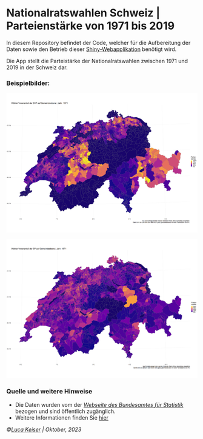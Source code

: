 # Nationalratswahlen Schweiz | Parteienstärke von 1971 bis 2019

In diesem Repository befindet der Code, welcher für die Aufbereitung der Daten sowie den Betrieb dieser [Shiny-Webapplikation](https://lucakeiser.shinyapps.io/Swiss_Elections_Over_Time/) benötigt wird.

Die App stellt die Parteistärke der Nationalratswahlen zwischen 1971 und 2019 in der Schweiz dar. 



### Beispielbilder:

![alt text](https://github.com/LucaKeiser/Swiss_Elections_Over_Time/blob/main/03_Output/map_SVP.gif?raw=true)

![alt text](https://github.com/LucaKeiser/Swiss_Elections_Over_Time/blob/main/03_Output/map_SP.gif)


### Quelle und weitere Hinweise

- Die Daten wurden vom der [*Webseite des Bundesamtes für Statistik*](https://www.bfs.admin.ch/bfs/de/home/statistiken/politik/wahlen.assetdetail.12967001.html) bezogen und sind öffentlich zugänglich.
- Weitere Informationen finden Sie [hier](https://www.linkedin.com/posts/luca-keiser-806329285_nationalratswahlen-2023-noch-10-tage-activity-7118196162221748225-xUka?utm_source=share&utm_medium=member_desktop)

*©[Luca Keiser](https://www.linkedin.com/in/luca-keiser-806329285/) | Oktober, 2023*

